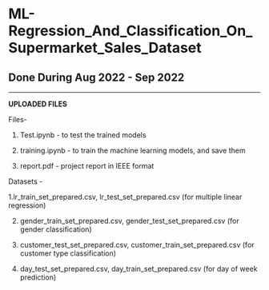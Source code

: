 # ML-Regression_And_Classification_On_Supermarket_Sales_Dataset

## Done During Aug 2022 - Sep 2022

---
**UPLOADED FILES**

Files-

1. Test.ipynb - to test the trained models

2. training.ipynb - to train the machine learning models, and save them

3. report.pdf - project report in IEEE format


Datasets - 

1.lr_train_set_prepared.csv, lr_test_set_prepared.csv (for multiple linear regression)

2. gender_train_set_prepared.csv, gender_test_set_prepared.csv (for gender classification)

3. customer_test_set_prepared.csv, customer_train_set_prepared.csv (for customer type classification)

4. day_test_set_prepared.csv, day_train_set_prepared.csv (for day of week prediction)
